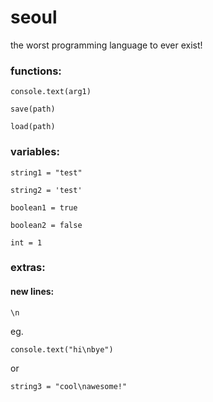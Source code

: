 # seoul
the worst programming language to ever exist!

### functions:
```
console.text(arg1)
```
```
save(path)
```
```
load(path)
```

### variables:
```
string1 = "test"
```
```
string2 = 'test'
```
```
boolean1 = true
```
```
boolean2 = false
```
```
int = 1
```


### extras:
#### new lines:
```
\n
```
eg. 
```
console.text("hi\nbye")
```
or
```
string3 = "cool\nawesome!"
```

